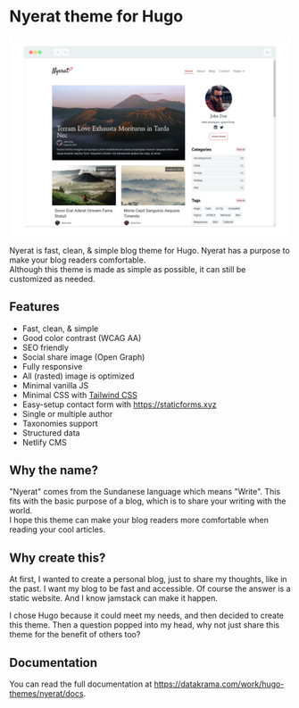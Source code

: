 # Nyerat theme for Hugo

![Screenshot for Nyerat](https://github.com/datakrama/nyerat-hugo-theme/raw/main/images/screenshot.png)

Nyerat is fast, clean, & simple blog theme for Hugo. Nyerat has a purpose to
make your blog readers comfortable.  
Although this theme is made as simple as possible, it can still be customized as
needed.

## Features

- Fast, clean, & simple
- Good color contrast (WCAG AA)
- SEO friendly
- Social share image (Open Graph)
- Fully responsive
- All (rasted) image is optimized
- Minimal vanilla JS
- Minimal CSS with [Tailwind CSS](https://tailwindcss.com/ "Tailwind CSS")
- Easy-setup contact form with <https://staticforms.xyz>
- Single or multiple author
- Taxonomies support
- Structured data
- Netlify CMS

## Why the name?

"Nyerat" comes from the Sundanese language which means "Write". This fits with
the basic purpose of a blog, which is to share your writing with the world.  
I hope this theme can make your blog readers more comfortable when reading your
cool articles.

## Why create this?

At first, I wanted to create a personal blog, just to share my thoughts, like in
the past. I want my blog to be fast and accessible. Of course the answer is a
static website. And I know jamstack can make it happen.

I chose Hugo because it could meet my needs, and then decided to create this
theme. Then a question popped into my head, why not just share this theme for
the benefit of others too?

## Documentation

You can read the full documentation at
<https://datakrama.com/work/hugo-themes/nyerat/docs>.
